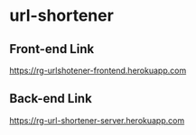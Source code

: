 # url-shortener

## Front-end Link
https://rg-urlshotener-frontend.herokuapp.com

## Back-end Link
https://rg-url-shortener-server.herokuapp.com
